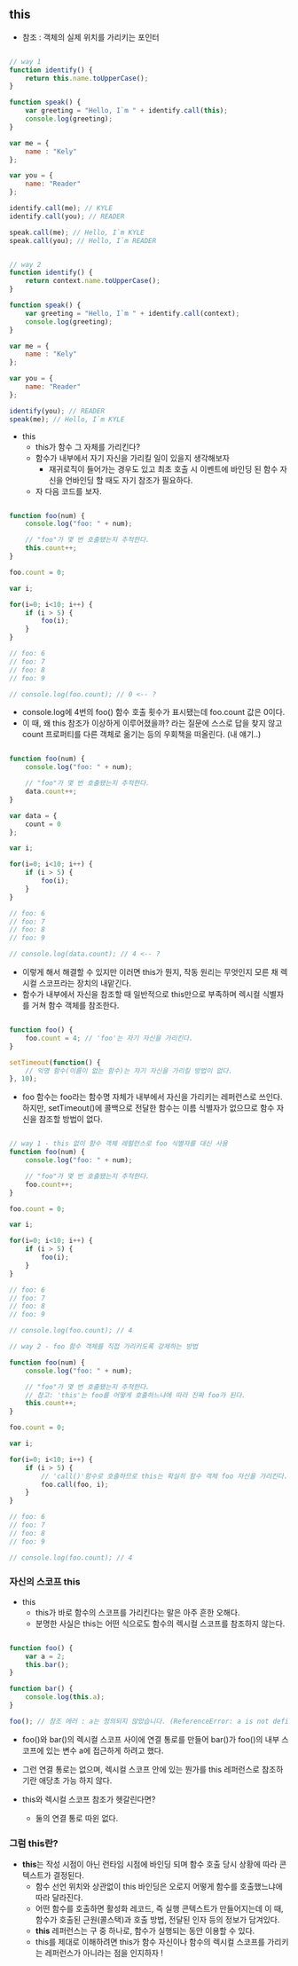 ## this

- 참조 : 객체의 실제 위치를 가리키는 포인터

```Javascript

// way 1
function identify() {
    return this.name.toUpperCase();
}

function speak() {
    var greeting = "Hello, I`m " + identify.call(this);
    console.log(greeting);
}

var me = {
    name : "Kely"
};

var you = {
    name: "Reader"
};

identify.call(me); // KYLE
identify.call(you); // READER

speak.call(me); // Hello, I`m KYLE
speak.call(you); // Hello, I`m READER


// way 2
function identify() {
    return context.name.toUpperCase();
}

function speak() {
    var greeting = "Hello, I`m " + identify.call(context);
    console.log(greeting);
}

var me = {
    name : "Kely"
};

var you = {
    name: "Reader"
};

identify(you); // READER
speak(me); // Hello, I`m KYLE

```

- this
  - this가 함수 그 자체를 가리킨다?
  - 함수가 내부에서 자기 자신을 가리킬 일이 있을지 생각해보자
    - 재귀로직이 들어가는 경우도 있고 최초 호출 시 이벤트에 바인딩 된 함수 자신을 언바인딩 할 때도 자기 참조가 필요하다.
  - 자 다음 코드를 보자.

```Javascript

function foo(num) {
    console.log("foo: " + num);

    // "foo"가 몇 번 호출됐는지 추적한다.
    this.count++;
}

foo.count = 0;

var i;

for(i=0; i<10; i++) {
    if (i > 5) {
        foo(i);
    }
}

// foo: 6
// foo: 7
// foo: 8
// foo: 9

// console.log(foo.count); // 0 <-- ?
```

- console.log에 4번의 foo() 함수 호출 횟수가 표시됐는데 foo.count 값은 0이다.
- 이 때, 왜 this 참조가 이상하게 이루어졌을까? 라는 질문에 스스로 답을 찾지 않고 count 프로퍼티를 다른 객체로 옮기는 등의 우회책을 떠올린다.
  (내 얘기..)

```Javascript

function foo(num) {
    console.log("foo: " + num);

    // "foo"가 몇 번 호출됐는지 추적한다.
    data.count++;
}

var data = {
    count = 0
};

var i;

for(i=0; i<10; i++) {
    if (i > 5) {
        foo(i);
    }
}

// foo: 6
// foo: 7
// foo: 8
// foo: 9

// console.log(data.count); // 4 <-- ?

```

- 이렇게 해서 해결할 수 있지만 이러면 this가 뭔지, 작동 원리는 무엇인지 모른 채 렉시컬 스코프라는 장치의 내맡긴다.
- 함수가 내부에서 자신을 참조할 때 일반적으로 this만으로 부족하며 렉시컬 식별자를 거쳐 함수 객체를 참조한다.

```Javascript

function foo() {
    foo.count = 4; // 'foo'는 자기 자신을 가리킨다.
}

setTimeout(function() {
    // 익명 함수(이름이 없는 함수)는 자기 자신을 가리킬 방법이 없다.
}, 10);

```

- foo 함수는 foo라는 함수명 자체가 내부에서 자신을 가리키는 레퍼런스로 쓰인다.
  하지만, setTimeout()에 콜백으로 전달한 함수는 이름 식별자가 없으므로 함수 자신을 참조할 방법이 없다.

```Javascript

// way 1 - this 없이 함수 객체 레펄런스로 foo 식별자를 대신 사용
function foo(num) {
    console.log("foo: " + num);

    // "foo"가 몇 번 호출됐는지 추적한다.
    foo.count++;
}

foo.count = 0;

var i;

for(i=0; i<10; i++) {
    if (i > 5) {
        foo(i);
    }
}

// foo: 6
// foo: 7
// foo: 8
// foo: 9

// console.log(foo.count); // 4

// way 2 - foo 함수 객체를 직접 가리키도록 강제하는 방법

function foo(num) {
    console.log("foo: " + num);

    // "foo"가 몇 번 호출됐는지 추적한다.
    // 참고: 'this'는 foo를 어떻게 호출하느냐에 따라 진짜 foo가 된다.
    this.count++;
}

foo.count = 0;

var i;

for(i=0; i<10; i++) {
    if (i > 5) {
        // 'call()'함수로 호출하므로 this는 확실히 함수 객체 foo 자신을 가리킨다.
        foo.call(foo, i);
    }
}

// foo: 6
// foo: 7
// foo: 8
// foo: 9

// console.log(foo.count); // 4

```

### 자신의 스코프 this

- this
  - this가 바로 함수의 스코프를 가리킨다는 말은 아주 흔한 오해다.
  - 분명한 사실은 this는 어떤 식으로도 함수의 렉시컬 스코프를 참조하지 않는다.

```Javascript

function foo() {
    var a = 2;
    this.bar();
}

function bar() {
    console.log(this.a);
}

foo(); // 참조 에러 : a는 정의되지 않았습니다. (ReferenceError: a is not defined);
```

- foo()와 bar()의 렉시컬 스코프 사이에 연결 통로를 만들어 bar()가 foo()의 내부 스코프에 있는 변수 a에 접근하게 하려고 했다.
- 그런 연결 통로는 없으며, 렉시컬 스코프 안에 있는 뭔가를 this 레퍼런스로 참조하기란 애당초 가능 하지 않다.

- this와 렉시컬 스코프 참조가 헷갈린다면?
  - 둘의 연결 통로 따윈 없다.

### 그럼 this란?

- **this**는 작성 시점이 아닌 런타임 시점에 바인딩 되며 함수 호출 당시 상황에 따라 콘텍스트가 결정된다.
  - 함수 선언 위치와 상관없이 this 바인딩은 오로지 어떻게 함수를 호출했느냐에 따라 달라진다.
  - 어떤 함수를 호출하면 활성화 레코드, 즉 실행 콘텍스트가 만들어지는데 이 때, 함수가 호출된 근원(콜스택)과 호출 방법, 전달된 인자 등의 정보가 담겨있다.
  - **this** 레퍼런스는 구 중 하나로, 함수가 실행되는 동안 이용할 수 있다.
  - this를 제대로 이해하려면 this가 함수 자신이나 함수의 렉시컬 스코프를 가리키는 레퍼런스가 아니라는 점을 인지하자 !
